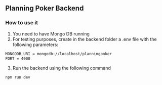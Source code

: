 ## Planning Poker Backend

### How to use it
1. You need to have Mongo DB running
2. For testing purposes, create in the backend folder a .env file with the following parameters:
```bash
MONGODB_URI = mongodb://localhost/planningpoker
PORT = 4000
```
3. Run the backend using the following command
```
npm run dev
```